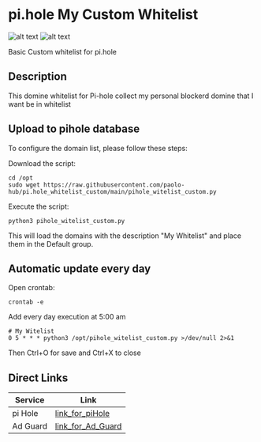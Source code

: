 # pi.hole My Custom Whitelist
![alt text](https://badgen.net/badge/platform/pi.hole/blue?) ![alt text](https://badgen.net/badge/content/whitelist/green?)

Basic Custom whitelist for pi.hole

## Description
This domine whitelist for Pi-hole collect my personal blockerd domine that I want be in whitelist

## Upload to pihole database

To configure the domain list, please follow these steps:

Download the script:
``` 
cd /opt
sudo wget https://raw.githubusercontent.com/paolo-hub/pi.hole_whitelist_custom/main/pihole_witelist_custom.py
``` 

Execute the script:
``` 
python3 pihole_witelist_custom.py
``` 

This will load the domains with the description "My Whitelist" and place them in the Default group.

## Automatic update every day

Open crontab:
```
crontab -e
```

Add every day execution at 5:00 am
```
# My Witelist
0 5 * * * python3 /opt/pihole_witelist_custom.py >/dev/null 2>&1
```
Then Ctrl+O for save and Ctrl+X to close

## Direct Links
|    Service        |   Link       |
| ----------------- | ------------ |
|    pi Hole        |   [link_for_piHole](https://raw.githubusercontent.com/paolo-hub/pi.hole_whitelist_custom/main/Whitelist_Custom.txt)               |
|    Ad Guard       |   [link_for_Ad_Guard](https://raw.githubusercontent.com/paolo-hub/pi.hole_whitelist_custom/main/adguard_whitelist_custom.txt)     |

